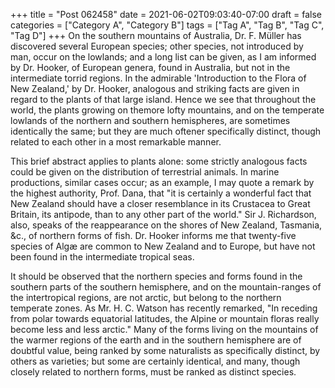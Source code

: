 +++
title = "Post 062458"
date = 2021-06-02T09:03:40-07:00
draft = false
categories = ["Category A", "Category B"]
tags = ["Tag A", "Tag B", "Tag C", "Tag D"]
+++
On the southern mountains of Australia, Dr. F. Müller has discovered several European species; other species, not introduced by man, occur on the lowlands; and a long list can be given, as I am informed by Dr. Hooker, of European genera, found in Australia, but not in the intermediate torrid regions. In the admirable 'Introduction to the Flora of New Zealand,' by Dr. Hooker, analogous and striking facts are given in regard to the plants of that large island. Hence we see that throughout the world, the plants growing on themore lofty mountains, and on the temperate lowlands of the northern and southern hemispheres, are sometimes identically the same; but they are much oftener specifically distinct, though related to each other in a most remarkable manner.

This brief abstract applies to plants alone: some strictly analogous facts could be given on the distribution of terrestrial animals. In marine productions, similar cases occur; as an example, I may quote a remark by the highest authority, Prof. Dana, that "it is certainly a wonderful fact that New Zealand should have a closer resemblance in its Crustacea to Great Britain, its antipode, than to any other part of the world." Sir J. Richardson, also, speaks of the reappearance on the shores of New Zealand, Tasmania, &c., of northern forms of fish. Dr. Hooker informs me that twenty-five species of Algæ are common to New Zealand and to Europe, but have not been found in the intermediate tropical seas.

It should be observed that the northern species and forms found in the southern parts of the southern hemisphere, and on the mountain-ranges of the intertropical regions, are not arctic, but belong to the northern temperate zones. As Mr. H. C. Watson has recently remarked, "In receding from polar towards equatorial latitudes, the Alpine or mountain floras really become less and less arctic." Many of the forms living on the mountains of the warmer regions of the earth and in the southern hemisphere are of doubtful value, being ranked by some naturalists as specifically distinct, by others as varieties; but some are certainly identical, and many, though closely related to northern forms, must be ranked as distinct species.
